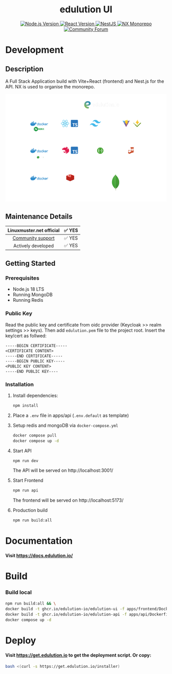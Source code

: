 <h1 align="center">
    edulution UI
</h1>

<p align="center">
<a href="https://nodejs.org/en/">
        <img src="https://img.shields.io/badge/node-18.x-brightgreen" alt="Node.js Version" />
    </a>
    <a href="https://reactjs.org/">
        <img src="https://img.shields.io/badge/react-18.x-blue" alt="React Version" />
    </a>
    <a href="https://nestjs.com/">
        <img src="https://img.shields.io/badge/nestjs-%E2%9D%A4-red" alt="NestJS" />
    </a>
    <a href="https://nx.dev/">
        <img src="https://img.shields.io/badge/nx-monorepo-blue" alt="NX Monorepo" />
    </a>
    <!-- <a href="https://github.com/edulution-io/edulution-ui/tree/master/LICENSE"> 
        <img src="https://img.shields.io/github/license/edulution-io/edulution-io/edulution-ui?label=License" alt="Badge License" />
    </a> -->
    <a href="https://ask.linuxmuster.net">
        <img src="https://img.shields.io/discourse/users?logo=discourse&logoColor=white&server=https%3A%2F%2Fask.linuxmuster.net" alt="Community Forum"/>
    </a>
</p>

# Development

## Description

A Full Stack Application build with Vite+React (frontend) and Nest.js for the API. NX is used to organise the monorepo.

   <a href="https://github.com/edulution-io/edulution-ui">
        <img src="https://raw.githubusercontent.com/edulution-io/edulution-docs/main/source/_static/Grafik_edulution_Tech_Stack.png" alt="Tech-Stack" style="background-color: #0d1117 ;"/>
    </a>

## Maintenance Details

|             Linuxmuster.net official             | ✅ YES |
| :----------------------------------------------: | :----: |
| [Community support](https://ask.linuxmuster.net) | ✅ YES |
|                Actively developed                | ✅ YES |

## Getting Started

### Prerequisites

- Node.js 18 LTS
- Running MongoDB
- Running Redis

### Public Key

Read the public key and certificate from oidc provider (Keycloak >> realm settings >> keys). Then add `edulution.pem` file to the project root. Insert the key/cert as follwed:

```
-----BEGIN CERTIFICATE-----
<CERTIFICATE CONTENT>
-----END CERTIFICATE-----
-----BEGIN PUBLIC KEY-----
<PUBLIC KEY CONTENT>
-----END PUBLIC KEY----
```

### Installation

1. Install dependencies:

   ```bash
   npm install
   ```

2. Place a `.env` file in apps/api (`.env.default` as template)

3. Setup redis and mongoDB via `docker-compose.yml`

   ```bash
   docker compose pull
   docker compose up -d
   ```

4. Start API

   ```bash
   npm run dev
   ```

   The API will be served on http://localhost:3001/

5. Start Frontend

   ```bash
   npm run api
   ```

   The frontend will be served on http://localhost:5173/

6. Production build

   ```bash
   npm run build:all
   ```

# Documentation

#### Visit https://docs.edulution.io/

# Build

### Build local

```bash
npm run build:all && \
docker build -t ghcr.io/edulution-io/edulution-ui -f apps/frontend/Dockerfile . && \
docker build -t ghcr.io/edulution-io/edulution-api -f apps/api/Dockerfile . && \
docker compose up -d
```

# Deploy

#### Visit https://get.edulution.io to get the deployment script. Or copy:

```bash
bash <(curl -s https://get.edulution.io/installer)
```
